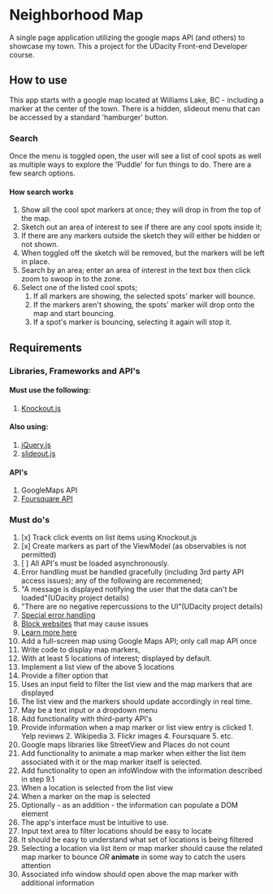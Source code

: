 # Neighborhood Map
A single page application utilizing the google maps API (and others) to showcase my town.  This a project for the UDacity Front-end Developer course.

## How to use
This app starts with a google map located at Williams Lake, BC - including a marker at the center of the town.  There is a hidden, slideout menu that can be accessed by a standard 'hamburger' button.
### Search
Once the menu is toggled open, the user will see a list of cool spots as well as multiple ways to explore the 'Puddle' for fun things to do.  There are a few search options.
#### How search works
1. Show all the cool spot markers at once; they will drop in from the top of the map.  
2. Sketch out an area of interest to see if there are any cool spots inside it;
  1. If there are any markers outside the sketch they will either be hidden or not shown.
  2. When toggled off the sketch will be removed, but the markers will be left in place.
3. Search by an area; enter an area of interest in the text box then click zoom to swoop in to the zone.
4. Select one of the listed cool spots;
    1. If all markers are showing, the selected spots' marker will bounce.
    2. If the markers aren't showing, the spots' marker will drop onto the map and start bouncing.
    3. If a spot's marker is bouncing, selecting it again will stop it.

## Requirements

### Libraries, Frameworks and API's
#### Must use the following:
1. [Knockout.js](http://knockoutjs.com/)

#### Also using:
1. [jQuery.js](https://jquery.com/)
2. [slideout.js](https://github.com/Mango/slideout)

#### API's
1. GoogleMaps API
2. [Foursquare API](https://developer.foursquare.com/start)


### Must do's
1. [x] Track click events on list items using Knockout.js
2. [x] Create markers as part of the ViewModel (as observables is not permitted)
3. [ ] All API's must be loaded asynchronously.
4. Error handling must be handled gracefully (including 3rd party API access issues); any of the following are recommened;
  1. "A message is displayed notifying the user that the data can't be loaded"(UDacity project details)  
  2. "There are no negative repercussions to the UI"(UDacity project details)
  3. [Special error handling](http://api.jquery.com/jquery.ajax/#jqXHR)
  4. [Block websites](http://www.digitaltrends.com/computing/how-to-block-a-website/) that may cause issues
  5. [Learn more here](http://ruben.verborgh.org/blog/2012/12/31/asynchronous-error-handling-in-javascript/)
5. Add a full-screen map using Google Maps API; only call map API once
6. Write code to display map markers,
  1. With at least 5 locations of interest; displayed by default.
7. Implement a list view of the above 5 locations  
8. Provide a filter option that
  1. Uses an input field to filter the list view and the map markers that are displayed
  2. The list view and the markers should update accordingly in real time.
  3. May be a text input or a dropdown menu
9. Add functionality with third-party API's
  1. Provide information when a map marker or list view entry is clicked
    1. Yelp reviews
    2. Wikipedia
    3. Flickr images
    4. Foursquare
    5. etc.
  2. Google maps libraries like StreetView and Places do not count
10. Add functionality to animate a map marker when either the list item associated with it or the map marker itself is selected.
11. Add functionality to open an infoWindow with the information described in step 9.1
  1. When a location is selected from the list view
  2. When a marker on the map is selected
  3. Optionally - as an addition - the information can populate a DOM element
12. The app's interface must be intuitive to use.
  1. Input text area to filter locations should be easy to locate
  2. It should be easy to understand what set of locations is being filtered
  3. Selecting a location via list item or map marker should cause the related map marker to bounce *OR* **animate** in some way to catch the users attention
  4. Associated info window should open above the map marker with additional information
